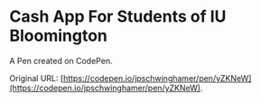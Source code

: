 # Cash App For Students of IU Bloomington

A Pen created on CodePen.

Original URL: [https://codepen.io/jpschwinghamer/pen/yZKNeW](https://codepen.io/jpschwinghamer/pen/yZKNeW).

